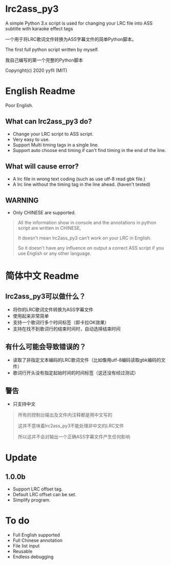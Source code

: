 # lrc2ass_py3
A simple Python 3.x script is used for changing your LRC file into ASS subtitle with karaoke effect tags

一个用于将LRC歌词文件转换为ASS字幕文件的简单Python脚本。

The first full python script written by myself.

我自己编写的第一个完整的Python脚本

Copyright(c) 2020 yyfll (MIT)

# English Readme
Poor English.
## What can lrc2ass_py3 do?
* Change your LRC script to ASS script.
* Very easy to use.
* Support Multi timing tags in a single line.
* Support auto choose end timing if can't find timing in the end of the line.

## What will cause error?
* A lrc file in wrong text coding (such as use utf-8 read gbk file.)
* A lrc line without the timing tag in the line ahead. (haven't tested)

## WARNING
* Only CHINESE are supported.
> All the information show in console and the annotations in python script are written in CHINESE,
>
> It doesn't mean lrc2ass_py3 can't work on your LRC in English.
>
> So it doesn't have any influence on output a correct ASS script if you use English or any other language.

# 简体中文 Readme
## lrc2ass_py3可以做什么？
* 将你的LRC歌词文件转换为ASS字幕文件
* 使用起来非常简单
* 支持一个歌词行多个时间标签（即卡拉OK效果）
* 支持在找不到歌词行的结束时间时，自动选择结束时间

## 有什么可能会导致错误的？
* 读取了非指定文本编码的LRC歌词文件（比如像用utf-8编码读取gbk编码的文件）
* 歌词行开头没有指定起始时间的时间标签（这还没有经过测试）

## 警告
* 只支持中文
> 所有的控制台输出及文件内注释都是用中文写的
>
> 这并不意味着lrc2ass_py3不能处理非中文的LRC文件
>
> 所以这并不会对输出一个正确ASS字幕文件产生任何影响

# Update
## 1.0.0b
* Support LRC offset tag.
* Default LRC offset can be set.
* Simplify program.

# To do
* Full English supported
* Full Chinese annotation
* File list input
* Reusable
* Endless debugging
